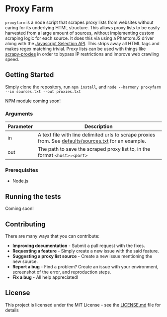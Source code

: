 # Proxy Farm 

`proxyfarm` is a node script that scrapes proxy lists from websites without caring for its underlying HTML structure. This allows proxy lists to be easily harvested from a large amount of sources, without implementing custom scraping logic for each source. It does this via using a PhantomJS driver along with the [Javascript Selection API](https://developer.mozilla.org/en-US/docs/Web/API/Selection). This strips away all HTML tags and makes regex matching trivial. Proxy lists can be used with things like [scrapy-proxies](https://github.com/aivarsk/scrapy-proxies) in order to bypass IP restrictions and improve web crawling speed.

## Getting Started

Simply clone the repository, run `npm install`, and `node --harmony proxyfarm --in sources.txt --out proxies.txt`

NPM module coming soon!

### Arguments

| Parameter | Description                                                                                                                   |
| ---       | ---                                                                                                                           |
| in        | A text file with line delimited urls to scrape proxies from. See [defaults/sources.txt](defaults/sources.txt) for an example. |
| out       | The path to save the scraped proxy list to, in the format `<host>:<port>`                                                     |


### Prerequisites

- Node.js 

## Running the tests

Coming soon!

## Contributing

There are many ways that you can contribute:

- **Improving documentation** - Submit a pull request with the fixes.
- **Requesting a feature** - Simply create a new issue with the said feature.
- **Suggesting a proxy list source** - Create a new issue mentioning the new source.
- **Report a bug** - Find a problem? Create an issue with your environment, screenshot of the error, and reproduction steps.
- **Fix a bug** - All help appreciated!

## License

This project is licensed under the MIT License - see the [LICENSE.md](LICENSE.md) file for details

